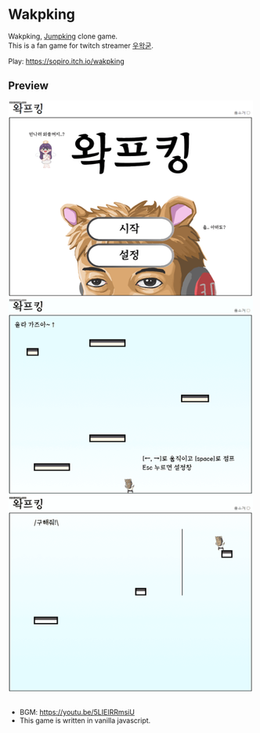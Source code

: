 # Wakpking

Wakpking, [Jumpking](https://store.steampowered.com/app/1061090/Jump_King/) clone game.  
This is a fan game for twitch streamer [우왁굳](https://www.twitch.tv/woowakgood).  

Play: https://sopiro.itch.io/wakpking

## Preview

<img src=".github/img1.gif" width="500" height="400" />

<img src=".github/img2.gif" width="500" height="400" />

<img src=".github/img3.gif" width="500" height="400" />

## 
- BGM: https://youtu.be/5LIEIRRmsiU  
- This game is written in vanilla javascript.

